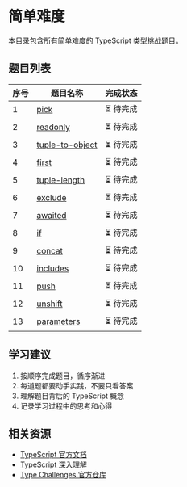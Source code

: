 # 简单难度

本目录包含所有简单难度的 TypeScript 类型挑战题目。

## 题目列表

| 序号 | 题目名称 | 完成状态 |
|------|----------|----------|
| 1 | [pick](./00004-pick.md) | ⏳ 待完成 |
| 2 | [readonly](./00007-readonly.md) | ⏳ 待完成 |
| 3 | [tuple-to-object](./00011-tuple-to-object.md) | ⏳ 待完成 |
| 4 | [first](./00014-first.md) | ⏳ 待完成 |
| 5 | [tuple-length](./00018-tuple-length.md) | ⏳ 待完成 |
| 6 | [exclude](./00043-exclude.md) | ⏳ 待完成 |
| 7 | [awaited](./00189-awaited.md) | ⏳ 待完成 |
| 8 | [if](./00268-if.md) | ⏳ 待完成 |
| 9 | [concat](./00533-concat.md) | ⏳ 待完成 |
| 10 | [includes](./00898-includes.md) | ⏳ 待完成 |
| 11 | [push](./03057-push.md) | ⏳ 待完成 |
| 12 | [unshift](./03060-unshift.md) | ⏳ 待完成 |
| 13 | [parameters](./03312-parameters.md) | ⏳ 待完成 |

## 学习建议

1. 按顺序完成题目，循序渐进
2. 每道题都要动手实践，不要只看答案
3. 理解题目背后的 TypeScript 概念
4. 记录学习过程中的思考和心得

## 相关资源

- [TypeScript 官方文档](https://www.typescriptlang.org/docs/)
- [TypeScript 深入理解](https://jkchao.github.io/typescript-book-chinese/)
- [Type Challenges 官方仓库](https://github.com/type-challenges/type-challenges)
